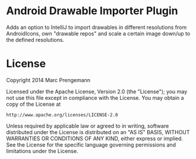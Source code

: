Android Drawable Importer Plugin
=========================================

Adds an option to IntelliJ to import drawables in different resolutions from AndroidIcons, 
own "drawable repos" and scale a certain image down/up to the defined resolutions.

License
=========================================

Copyright 2014 Marc Prengemann

Licensed under the Apache License, Version 2.0 (the "License");
you may not use this file except in compliance with the License.
You may obtain a copy of the License at

    http://www.apache.org/licenses/LICENSE-2.0

Unless required by applicable law or agreed to in writing, software
distributed under the License is distributed on an "AS IS" BASIS,
WITHOUT WARRANTIES OR CONDITIONS OF ANY KIND, either express or implied.
See the License for the specific language governing permissions and
limitations under the License.